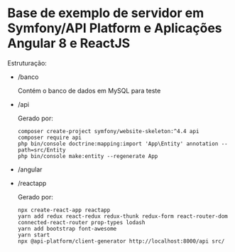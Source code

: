 # Base de exemplo de servidor em Symfony/API Platform e Aplicações Angular 8 e ReactJS

Estruturação:

* /banco

  Contém o banco de dados em MySQL para teste

* /api

  Gerado por:

  ```shell
  composer create-project symfony/website-skeleton:^4.4 api
  composer require api
  php bin/console doctrine:mapping:import 'App\Entity' annotation --path=src/Entity
  php bin/console make:entity --regenerate App
  ```

* /angular

* /reactapp

  Gerado por:

  ```
  npx create-react-app reactapp
  yarn add redux react-redux redux-thunk redux-form react-router-dom connected-react-router prop-types lodash
  yarn add bootstrap font-awesome
  yarn start
  npx @api-platform/client-generator http://localhost:8000/api src/
```
  
  

